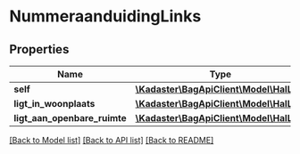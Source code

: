 # NummeraanduidingLinks

## Properties
Name | Type | Description | Notes
------------ | ------------- | ------------- | -------------
**self** | [**\Kadaster\BagApiClient\Model\HalLink**](HalLink.md) |  | 
**ligt_in_woonplaats** | [**\Kadaster\BagApiClient\Model\HalLink**](HalLink.md) |  | [optional] 
**ligt_aan_openbare_ruimte** | [**\Kadaster\BagApiClient\Model\HalLink**](HalLink.md) |  | [optional] 

[[Back to Model list]](../../README.md#documentation-for-models) [[Back to API list]](../../README.md#documentation-for-api-endpoints) [[Back to README]](../../README.md)


